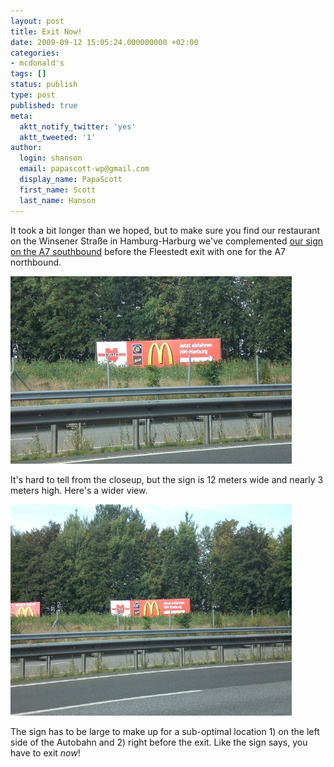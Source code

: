 ```yaml
---
layout: post
title: Exit Now!
date: 2009-09-12 15:05:24.000000000 +02:00
categories:
- mcdonald's
tags: []
status: publish
type: post
published: true
meta:
  aktt_notify_twitter: 'yes'
  aktt_tweeted: '1'
author:
  login: shanson
  email: papascott-wp@gmail.com
  display_name: PapaScott
  first_name: Scott
  last_name: Hanson
---
```

<p>It took a bit longer than we hoped, but to make sure you find our restaurant on the Winsener Stra&szlig;e in Hamburg-Harburg we've complemented <a href="/archives/2009/06/27/interesting-drive/">our sign on the A7 southbound</a> before the Fleestedt exit with one for the A7 northbound.</p>
<p><img src="/wordpress/wp-content/uploads/2009/09/A-7.jpg" alt="A 7.jpg" border="0" width="450" height="300" /></p>
<p>It's hard to tell from the closeup, but the sign is 12 meters wide and nearly 3 meters high. Here's a wider view.</p>
<p><img src="/wordpress/wp-content/uploads/2009/09/A-7-1.jpg" alt="A 7-1.jpg" border="0" width="450" height="338" /></p>
<p>The sign has to be large to make up for a sub-optimal location 1) on the left side of the Autobahn and 2) right before the exit. Like the sign says, you have to exit <em>now</em>!</p>
